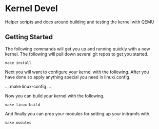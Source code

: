 Kernel Devel
============

Helper scripts and docs around building and testing the kernel with QEMU

## Getting Started

The following commands will get you up and running quickly with a new kernel. The following
will pull down several git repos to get you started.

```
make install
```

Next you will want to configure your kernel with the following. After you have done so apply
anything special you need in linux/.config.

...
make linux-config
...


Now you can build your kernel with the following.

```
make linux-build
```

And finally you can prep your modules for setting up your initramfs with.

```
make modules
```
